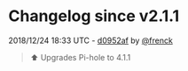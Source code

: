 # Changelog since v2.1.1

2018/12/24 18:33 UTC - [d0952af](https://github.com/hassio-addons/addon-pi-hole/commit/d0952af26aafbc48094af2fc7ee2a2c95cdceb55) by [@frenck](https://github.com/frenck)
> :arrow_up: Upgrades Pi-hole to 4.1.1 


